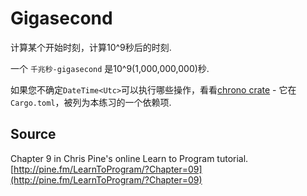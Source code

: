# Gigasecond

计算某个开始时刻，计算10^9秒后的时刻.

一个 `千兆秒-gigasecond` 是10^9(1,000,000,000)秒.

如果您不确定`DateTime<Utc>`可以执行哪些操作，看看[chrono crate](https://docs.rs/chrono/0.4.0/chrono/) - 它在`Cargo.toml`，被列为本练习的一个依赖项.

## Source

Chapter 9 in Chris Pine's online Learn to Program tutorial. [http://pine.fm/LearnToProgram/?Chapter=09](http://pine.fm/LearnToProgram/?Chapter=09)
